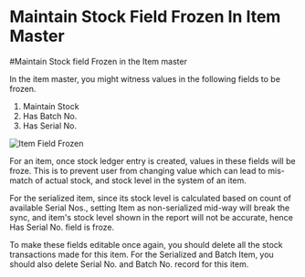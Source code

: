 # Maintain Stock Field Frozen In Item Master

#Maintain Stock field Frozen in the Item master

In the item master, you might witness values in the following fields to be frozen.

1. Maintain Stock
1. Has Batch No.
1. Has Serial No.

<img alt="Item Field Frozen" class="screenshot" src="{{docs_base_url}}/assets/img/articles/maintain-stock-1.png">

For an item, once stock ledger entry is created, values in these fields will be froze. This is to prevent user from changing value which can lead to mis-match of actual stock, and stock level in the system of an item.

For the serialized item, since its stock level is calculated based on count of available Serial Nos., setting Item as non-serialized mid-way will break the sync, and item's stock level shown in the report will not be accurate, hence Has Serial No. field is froze.

To make these fields editable once again, you should delete all the stock transactions made for this item. For the Serialized and Batch Item, you should also delete Serial No. and Batch No. record for this item.

<!-- markdown -->